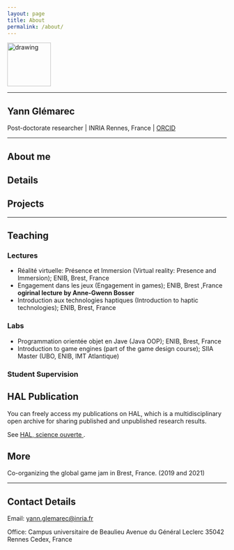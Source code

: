 ```yaml
---
layout: page
title: About
permalink: /about/
---
```


<img src="../pictures/yann.jpg" alt="drawing" width="100"/>

---

## Yann Glémarec

Post-doctorate researcher | INRIA Rennes, France | [ORCID](https://orcid.org/0000-0003-1717-6048) 

--- 

## About me

## Details

## Projects

--- 

## Teaching

### Lectures

- Réalité virtuelle: Présence et Immersion (Virtual reality: Presence and Immersion); ENIB, Brest, France
- Engagement dans les jeux (Engagement in games); ENIB, Brest ,France **ogirinal lecture by Anne-Gwenn Bosser**
- Introduction aux technologies haptiques (Introduction to haptic technologies); ENIB, Brest, France

### Labs

- Programmation orientée objet en Jave (Java OOP); ENIB, Brest, France
- Introduction to game engines (part of the game design course); SIIA Master (UBO, ENIB, IMT Atlantique)

### Student Supervision


## HAL Publication

You can freely access my publications on HAL, which is a multidisciplinary open archive for sharing published and unpublished research results. 

See [HAL, science ouverte ](https://hal.science/search/index/?q=yann+gl%C3%A9marec&rows=30&authIdPerson_i=747196).

## More

Co-organizing the global game jam in Brest, France. (2019 and 2021)

---

## Contact Details

Email: yann.glemarec@inria.fr

Office: 
Campus universitaire de Beaulieu
Avenue du Général Leclerc
35042 Rennes Cedex, France
